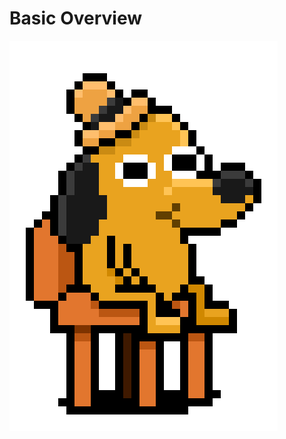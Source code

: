 # Basic Overview
![](giphy.gif)

<!---
mwenzinger/mwenzinger is a ✨ special ✨ repository because its `README.md` (this file) appears on your GitHub profile.
You can click the Preview link to take a look at your changes.
--->
